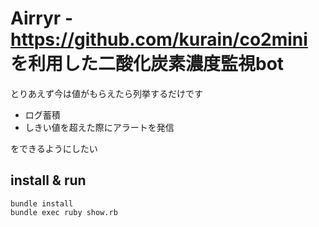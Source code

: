 # Airryr - https://github.com/kurain/co2mini を利用した二酸化炭素濃度監視bot

とりあえず今は値がもらえたら列挙するだけです

* ログ蓄積
* しきい値を超えた際にアラートを発信

をできるようにしたい

## install & run

```shell
bundle install
bundle exec ruby show.rb
```
